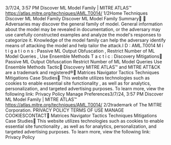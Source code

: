 3/7/24, 3:57 PM Discover ML Model Family | MITRE ATLAS™
https://atlas.mitre.org/techniques/AML.T0014/ 1/2Home Techniques Discover ML Model Family
Discover ML Model Family
Summary󰅂 󰅂
Adversaries may discover the general family of model.
General information about the model may be revealed in
documentation, or the adversary may use carefully
constructed examples and analyze the model's responses
to categorize it.
Knowledge of the model family can help the adversary
identify means of attacking the model and help tailor the
attack.I D : AML.T0014
M i t i g a t i o n s : Passive ML
Output Obfuscation ,
Restrict Number of ML
Model Queries , Use
Ensemble Methods
T a c t i c : Discovery
Mitigations󰅀
Passive ML Output Obfuscation
Restrict Number of ML Model Queries
Use Ensemble Methods
Tactic󰅀
Discovery
MITRE ATLAS™ and MITRE ATT&CK are a trademark and registered®󰍜 Matrices Navigator Tactics Techniques Mitigations Case Studies󰍝
This website utilizes technologies such as cookies to enable essential site functionality , as well as
for analytics, personalization, and targeted advertising purposes. To learn more, view the following
link: Privacy Policy
Manage Preferences3/7/24, 3:57 PM Discover ML Model Family | MITRE ATLAS™
https://atlas.mitre.org/techniques/AML.T0014/ 2/2trademark of The MITRE Corporation.
PRIVACY POLICY TERMS OF USE MANAGE COOKIESCONTACT󰍜 Matrices Navigator Tactics Techniques Mitigations Case Studies󰍝
This website utilizes technologies such as cookies to enable essential site functionality , as well as
for analytics, personalization, and targeted advertising purposes. To learn more, view the following
link: Privacy Policy